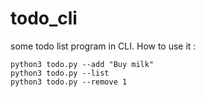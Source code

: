 # todo_cli

some todo list program in CLI. How to use it :
```
python3 todo.py --add "Buy milk"
python3 todo.py --list
python3 todo.py --remove 1
```